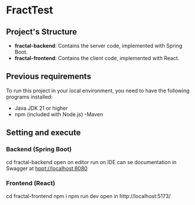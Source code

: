 # FractTest

## Project's Structure

- **fractal-backend**: Contains the server code, implemented with Spring Boot.
- **fractal-frontend**: Contains the client code, implemented with React.

## Previous requirements


To run this project in your local environment, you need to have the following programs installed:

- Java JDK 21 or higher
- npm (included with Node.js)
-Maven

## Setting and execute

### Backend (Spring Boot)
cd fractal-backend
open on editor
run on IDE
can se documentation in Swagger at [hppt://localhost:8080](http://localhost:8080/swagger-ui.html)

### Frontend (React)
cd fractal-frontend
npm i
npm run dev
open in http://localhost:5173/
